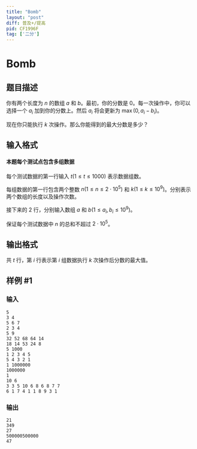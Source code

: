 ```yaml
---
title: "Bomb"
layout: "post"
diff: 普及+/提高
pid: CF1996F
tag: ['二分']
---
```


# Bomb

## 题目描述

你有两个长度为 $n$ 的数组 $a$ 和 $b$。最初，你的分数是 $0$。每一次操作中，你可以选择一个 $a_i$ 加到你的分数上。然后 $a_i$ 将会更新为 $\max(0,a_i-b_i)$。

现在你只能执行 $k$ 次操作。那么你能得到的最大分数是多少？

## 输入格式

#### 本题每个测试点包含多组数据

每个测试数据的第一行输入 $t(1 \le t \le 1000)$ 表示数据组数。

每组数据的第一行包含两个整数 $n(1 \le n \le 2 \cdot 10^5)$ 和 $k(1 \le k \le 10^9)$。分别表示两个数组的长度以及操作次数。

接下来的 $2$ 行，分别输入数组 $a$ 和 $b(1 \le a_i,b_i \le 10^9)$。

保证每个测试数据中 $n$ 的总和不超过 $2 \cdot 10^5$。

## 输出格式

共 $t$ 行，第 $i$ 行表示第 $i$ 组数据执行 $k$ 次操作后分数的最大值。

## 样例 #1

### 输入

```
5
3 4
5 6 7
2 3 4
5 9
32 52 68 64 14
18 14 53 24 8
5 1000
1 2 3 4 5
5 4 3 2 1
1 1000000
1000000
1
10 6
3 3 5 10 6 8 6 8 7 7
6 1 7 4 1 1 8 9 3 1
```

### 输出

```
21
349
27
500000500000
47
```

